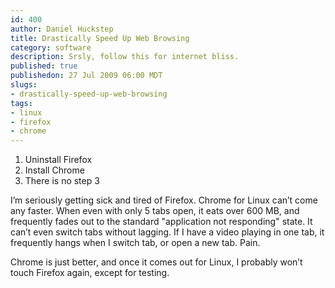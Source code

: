 ```yaml
--- 
id: 400
author: Daniel Huckstep
title: Drastically Speed Up Web Browsing
category: software
description: Srsly, follow this for internet bliss.
published: true
publishedon: 27 Jul 2009 06:00 MDT
slugs: 
- drastically-speed-up-web-browsing
tags: 
- linux
- firefox
- chrome
---
```

1.  Uninstall Firefox
2.  Install Chrome
3.  There is no step 3

I’m seriously getting sick and tired of Firefox. Chrome for Linux can’t
come any faster. When even with only 5 tabs open, it eats over 600 MB,
and frequently fades out to the standard "application not responding"
state. It can’t even switch tabs without lagging. If I have a video
playing in one tab, it frequently hangs when I switch tab, or open a new
tab. Pain.

Chrome is just better, and once it comes out for Linux, I probably won’t
touch Firefox again, except for testing.